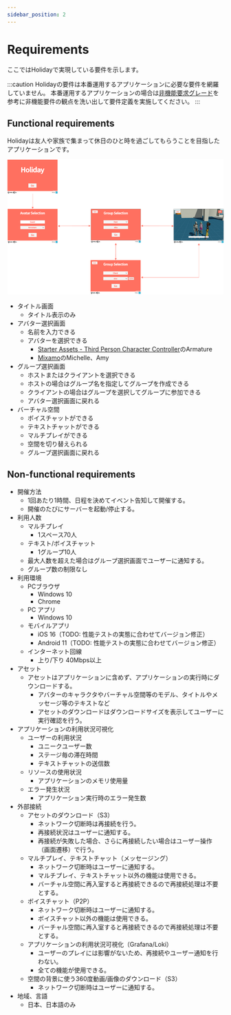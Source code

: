```yaml
---
sidebar_position: 2
---
```


# Requirements

ここではHolidayで実現している要件を示します。

:::caution
Holidayの要件は本番運用するアプリケーションに必要な要件を網羅していません。
本番運用するアプリケーションの場合は[非機能要求グレード](https://www.ipa.go.jp/sec/softwareengineering/std/ent03-b.html)を参考に非機能要件の観点を洗い出して要件定義を実施してください。
:::

## Functional requirements

Holidayは友人や家族で集まって休日のひと時を過ごしてもらうことを目指したアプリケーションです。

![holiday](../img/holiday.png)

- タイトル画面
  - タイトル表示のみ
- アバター選択画面
  - 名前を入力できる
  - アバターを選択できる
    - [Starter Assets - Third Person Character Controller](https://assetstore.unity.com/packages/essentials/starter-assets-third-person-character-controller-196526)のArmature
    - [Mixamo](https://www.mixamo.com)のMichelle、Amy
- グループ選択画面
  - ホストまたはクライアントを選択できる
  - ホストの場合はグループ名を指定してグループを作成できる
  - クライアントの場合はグループを選択してグループに参加できる
  - アバター選択画面に戻れる
- バーチャル空間
  - ボイスチャットができる
  - テキストチャットができる
  - マルチプレイができる
  - 空間を切り替えられる
  - グループ選択画面に戻れる

## Non-functional requirements

- 開催方法
  - 1回あたり1時間、日程を決めてイベント告知して開催する。
  - 開催のたびにサーバーを起動/停止する。
- 利用人数
  - マルチプレイ
    - 1スペース70人
  - テキスト/ボイスチャット
    - 1グループ10人
  - 最大人数を超えた場合はグループ選択画面でユーザーに通知する。
  - グループ数の制限なし
- 利用環境
  - PCブラウザ
    - Windows 10
    - Chrome
  - PC アプリ
    - Windows 10
  - モバイルアプリ
    - iOS 16（TODO: 性能テストの実態に合わせてバージョン修正）
    - Android 11（TODO: 性能テストの実態に合わせてバージョン修正）
  - インターネット回線
    - 上り/下り 40Mbps以上
- アセット
  - アセットはアプリケーションに含めず、アプリケーションの実行時にダウンロードする。
    - アバターのキャラクタやバーチャル空間等のモデル、タイトルやメッセージ等のテキストなど
    - アセットのダウンロードはダウンロードサイズを表示してユーザーに実行確認を行う。
- アプリケーションの利用状況可視化
  - ユーザーの利用状況
    - ユニークユーザー数
    - ステージ毎の滞在時間
    - テキストチャットの送信数
  - リソースの使用状況
    - アプリケーションのメモリ使用量
  - エラー発生状況
    - アプリケーション実行時のエラー発生数
- 外部接続
  - アセットのダウンロード（S3）
    - ネットワーク切断時は再接続を行う。
    - 再接続状況はユーザーに通知する。
    - 再接続が失敗した場合、さらに再接続したい場合はユーザー操作（画面遷移）で行う。
  - マルチプレイ、テキストチャット（メッセージング）
    - ネットワーク切断時はユーザーに通知する。
    - マルチプレイ、テキストチャット以外の機能は使用できる。
    - バーチャル空間に再入室すると再接続できるので再接続処理は不要とする。
  - ボイスチャット（P2P）
    - ネットワーク切断時はユーザーに通知する。
    - ボイスチャット以外の機能は使用できる。
    - バーチャル空間に再入室すると再接続できるので再接続処理は不要とする。
  - アプリケーションの利用状況可視化（Grafana/Loki）
    - ユーザーのプレイには影響がないため、再接続やユーザー通知を行わない。
    - 全ての機能が使用できる。
  - 空間の背景に使う360度動画/画像のダウンロード（S3）
    - ネットワーク切断時はユーザーに通知する。
- 地域、言語
  - 日本、日本語のみ
